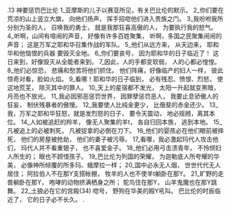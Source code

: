 .13 
神要惩罚巴比伦 
1_亚摩斯的儿子以赛亚所见，有关巴比伦的默示。 
2_你们要在荒凉的山上竖立大旗， 
向他们扬声， 
挥手招唿他们进入贵族之门。 
3_我吩咐我所分别为圣的人， 
召唤我的勇士， 
就是我那狂喜高傲的人， 
为要执行我的怒气。 
4_听啊，山间有喧闹的声音， 
好像有许多百姓聚集， 
听啊，多国之民聚集闹闹的声音； 
这是万军之耶和华召集作战的军队。 
5_他们从远方来， 
从天边来， 
耶和华和他恼恨的兵器 
要毁灭全地。 
6_你们要哀号， 
因为耶和华的日子临近了！ 
这日来到，好像毁灭从全能者来到。 
7_因此，人的手都变软弱， 
人的心都必惶惶。 
8_他们必惊恐， 
悲痛和愁苦将他们抓住。 
他们阵痛，好像临产的妇人一样， 
彼此惊奇对看，脸如火焰。 
9_看哪！耶和华的日子临到， 
必有残忍、愤恨、烈怒， 
使这地荒芜， 
除灭其中的罪人。 
10_天上的星宿都不发光， 
太阳一升起就变黑暗， 
月亮也不放光。 
11_我必因邪恶惩罚世界， 
因罪孽惩罚恶人， 
我要止息骄傲人的狂妄， 
制伏残暴者的傲慢。 
12_我要使人比纯金更少， 
比俄斐的赤金还少。 
13_我，万军之耶和华狂怒，就是发烈怒的日子， 
要令天震动， 
地必摇撼，离其本位。 
14_人如被追赶的羚羊， 
像无人聚集的羊t， 
各自归回本族， 
逃到本地。 
15_凡被追上的必被刺死， 
凡被捉拿的必倒在刀下。 
16_他们的婴孩必在他们眼前被摔死， 
他们的房屋被抢劫， 
他们的妻子被污辱。 
17_看哪，我必激起玛代人攻击他们， 
玛代人并不看重银子， 
也不喜爱金子。 
18_他们必用弓击溃青年， 
不怜悯妇人所生的； 
眼也不顾惜孩子。 
19_巴比伦为列国的荣耀， 
为迦勒底人所夸耀的华美， 
必像神所倾覆的所多玛、蛾摩拉一样； 
20_国中必永无人烟， 
世世代代无人居住； 
阿拉伯人不在那Y支搭帐棚， 
牧羊的人也不使羊t躺卧在那Y。 
21_旷野的走兽躺卧在那Y， 
咆哮的动物挤满栖身之所； 
鸵鸟住在那Y， 
山羊鬼魔也在那Y跳舞。 
22_土狼必在它的宫殿(34) 唿号， 
野狗在华美的殿Y吼叫。 
巴比伦的时辰临近了， 
它的日子必不长久。 
.